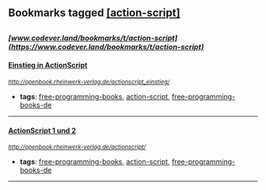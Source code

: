## Bookmarks tagged [[action-script]](https://www.codever.land/search?q=[action-script])

_<sup><sup>[www.codever.land/bookmarks/t/action-script](https://www.codever.land/bookmarks/t/action-script)</sup></sup>_
---
#### [Einstieg in ActionScript](http://openbook.rheinwerk-verlag.de/actionscript_einstieg/)
_<sup>http://openbook.rheinwerk-verlag.de/actionscript_einstieg/</sup>_

* **tags**: [free-programming-books](../tagged/free-programming-books.md), [action-script](../tagged/action-script.md), [free-programming-books-de](../tagged/free-programming-books-de.md)
---
#### [ActionScript 1 und 2](http://openbook.rheinwerk-verlag.de/actionscript/)
_<sup>http://openbook.rheinwerk-verlag.de/actionscript/</sup>_

* **tags**: [free-programming-books](../tagged/free-programming-books.md), [action-script](../tagged/action-script.md), [free-programming-books-de](../tagged/free-programming-books-de.md)
---

